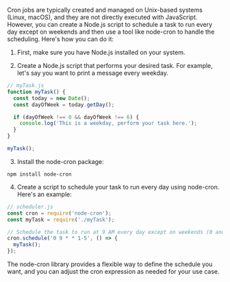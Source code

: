 Cron jobs are typically created and managed on Unix-based systems (Linux, macOS), and they are not directly executed with JavaScript. However, you can create a Node.js script to schedule a task to run every day except on weekends and then use a tool like node-cron to handle the scheduling. Here's how you can do it:

1. First, make sure you have Node.js installed on your system.

2. Create a Node.js script that performs your desired task. For example, let's say you want to print a message every weekday.

```js
// myTask.js
function myTask() {
  const today = new Date();
  const dayOfWeek = today.getDay();

  if (dayOfWeek !== 0 && dayOfWeek !== 6) {
    console.log('This is a weekday, perform your task here.');
  }
}

myTask();


```

3. Install the node-cron package:

```
npm install node-cron

```

4. Create a script to schedule your task to run every day using node-cron. Here's an example:


```js
// scheduler.js
const cron = require('node-cron');
const myTask = require('./myTask');

// Schedule the task to run at 9 AM every day except on weekends (0 and 6 are Sunday and Saturday).
cron.schedule('0 9 * * 1-5', () => {
  myTask();
});

```

The node-cron library provides a flexible way to define the schedule you want, and you can adjust the cron expression as needed for your use case.